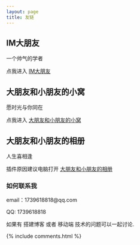 ```yaml
---
layout: page
title: 友链
---
```


<p>

<h2> IM大朋友 </h2>  

<p>

一个帅气的学者

点我进入 <a target="_blank" href='https://jing-hua.github.io/'>IM大朋友</a> 

<p>

<h2> 大朋友和小朋友的小窝 </h2>  
  愿时光与你同在

点我进入 <a target="_blank" href='https://jing-hua.github.io/dd#!/'>大朋友和小朋友的小窝</a> 

<h2> 大朋友和小朋友的相册 </h2>  
  人生喜相逢 

插件原因建议电脑打开 <a target="_blank" href='https://jing-hua.github.io/xc'>大朋友和小朋友的相册</a> 

<p>

<p> 

<p> 

<p> 

<p> 


<h3> 如何联系我 </h3>  

<p> 
email：1739618818@qq.com       
<p> 
QQ: 1739618818
<p> 
如果有 搭建博客 或者 移动端 技术的问题可以一起讨论.
<p> 


{% include comments.html %}

